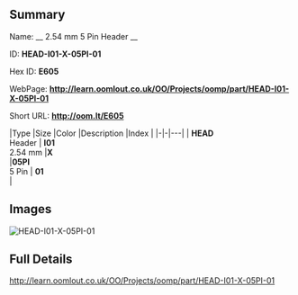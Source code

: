 

## Summary
 
Name: __ 2.54 mm 5 Pin Header __

ID: __HEAD-I01-X-05PI-01__

Hex ID: __E605__

WebPage: __http://learn.oomlout.co.uk/OO/Projects/oomp/part/HEAD-I01-X-05PI-01__

Short URL: __http://oom.lt/E605__


|Type   |Size   |Color   |Description   |Index   |
|-|-|---|
| __HEAD__ <br>Header  | __I01__<br>2.54 mm   |__X__<br>    |__05PI__<br>5 Pin    | __01__<br>  |


## Images
![HEAD-I01-X-05PI-01](http://oomlout.com/oomp-gen/parts/HEAD-I01-X-05PI-01/HEAD-I01-X-05PI-01_420.jpg)

## Full Details

 http://learn.oomlout.co.uk/OO/Projects/oomp/part/HEAD-I01-X-05PI-01


